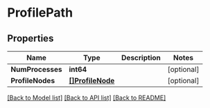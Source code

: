 # ProfilePath

## Properties

Name | Type | Description | Notes
------------ | ------------- | ------------- | -------------
**NumProcesses** | **int64** |  | [optional] 
**ProfileNodes** | [**[]ProfileNode**](ProfileNode.md) |  | [optional] 

[[Back to Model list]](../README.md#documentation-for-models) [[Back to API list]](../README.md#documentation-for-api-endpoints) [[Back to README]](../README.md)


